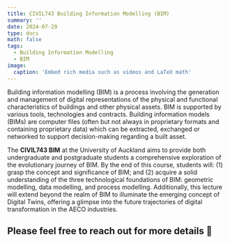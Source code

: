 ```yaml
---
title: CIVIL743 Building Information Modelling (BIM)
summary: ''
date: 2024-07-29
type: docs
math: false
tags:
  - Building Information Modelling
  - BIM
image:
  caption: 'Embed rich media such as videos and LaTeX math'
---
```


Building information modelling (BIM) is a process involving the generation and management of digital representations of the physical and functional characteristics of buildings and other physical assets. BIM is supported by various tools, technologies and contracts. Building information models (BIMs) are computer files (often but not always in proprietary formats and containing proprietary data) which can be extracted, exchanged or networked to support decision-making regarding a built asset.

The **CIVIL743 BIM** at the University of Auckland aims to provide both undergraduate and postgraduate students a comprehensive exploration of the evolutionary journey of BIM. By the end of this course, students will: (1) grasp the concept and significance of BIM; and (2) acquire a solid understanding of the three technological foundations of BIM: geometric modelling, data modelling, and process modelling. Additionally, this lecture will extend beyond the realm of BIM to illuminate the emerging concept of Digital Twins, offering a glimpse into the future trajectories of digital transformation in the AECO industries.

## Please feel free to reach out for more details 🙌

